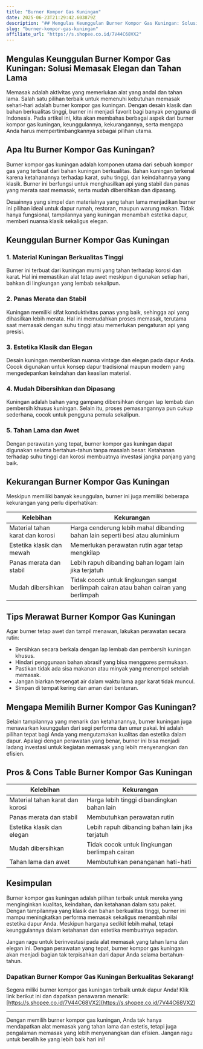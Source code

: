 ```yaml
---
title: "Burner Kompor Gas Kuningan"
date: 2025-06-23T21:29:42.603879Z
description: "## Mengulas Keunggulan Burner Kompor Gas Kuningan: Solusi Memasak Elegan dan Tahan Lama..."
slug: "burner-kompor-gas-kuningan"
affiliate_url: "https://s.shopee.co.id/7V44C68VX2"
---
```

## Mengulas Keunggulan Burner Kompor Gas Kuningan: Solusi Memasak Elegan dan Tahan Lama

Memasak adalah aktivitas yang memerlukan alat yang andal dan tahan lama. Salah satu pilihan terbaik untuk memenuhi kebutuhan memasak sehari-hari adalah burner kompor gas kuningan. Dengan desain klasik dan bahan berkualitas tinggi, burner ini menjadi favorit bagi banyak pengguna di Indonesia. Pada artikel ini, kita akan membahas berbagai aspek dari burner kompor gas kuningan, keunggulannya, kekurangannya, serta mengapa Anda harus mempertimbangkannya sebagai pilihan utama.

## Apa Itu Burner Kompor Gas Kuningan?

Burner kompor gas kuningan adalah komponen utama dari sebuah kompor gas yang terbuat dari bahan kuningan berkualitas. Bahan kuningan terkenal karena ketahanannya terhadap karat, suhu tinggi, dan keindahannya yang klasik. Burner ini berfungsi untuk menghasilkan api yang stabil dan panas yang merata saat memasak, serta mudah dibersihkan dan dipasang.

Desainnya yang simpel dan materialnya yang tahan lama menjadikan burner ini pilihan ideal untuk dapur rumah, restoran, maupun warung makan. Tidak hanya fungsional, tampilannya yang kuningan menambah estetika dapur, memberi nuansa klasik sekaligus elegan.

## Keunggulan Burner Kompor Gas Kuningan

### 1. Material Kuningan Berkualitas Tinggi

Burner ini terbuat dari kuningan murni yang tahan terhadap korosi dan karat. Hal ini memastikan alat tetap awet meskipun digunakan setiap hari, bahkan di lingkungan yang lembab sekalipun.

### 2. Panas Merata dan Stabil

Kuningan memiliki sifat konduktivitas panas yang baik, sehingga api yang dihasilkan lebih merata. Hal ini memudahkan proses memasak, terutama saat memasak dengan suhu tinggi atau memerlukan pengaturan api yang presisi.

### 3. Estetika Klasik dan Elegan

Desain kuningan memberikan nuansa vintage dan elegan pada dapur Anda. Cocok digunakan untuk konsep dapur tradisional maupun modern yang mengedepankan keindahan dan keaslian material.

### 4. Mudah Dibersihkan dan Dipasang

Kuningan adalah bahan yang gampang dibersihkan dengan lap lembab dan pembersih khusus kuningan. Selain itu, proses pemasangannya pun cukup sederhana, cocok untuk pengguna pemula sekalipun.

### 5. Tahan Lama dan Awet

Dengan perawatan yang tepat, burner kompor gas kuningan dapat digunakan selama bertahun-tahun tanpa masalah besar. Ketahanan terhadap suhu tinggi dan korosi membuatnya investasi jangka panjang yang baik.

## Kekurangan Burner Kompor Gas Kuningan

Meskipun memiliki banyak keunggulan, burner ini juga memiliki beberapa kekurangan yang perlu diperhatikan:

| Kelebihan | Kekurangan |
| --- | --- |
| Material tahan karat dan korosi | Harga cenderung lebih mahal dibanding bahan lain seperti besi atau aluminium |
| Estetika klasik dan mewah | Memerlukan perawatan rutin agar tetap mengkilap |
| Panas merata dan stabil | Lebih rapuh dibanding bahan logam lain jika terjatuh |
| Mudah dibersihkan | Tidak cocok untuk lingkungan sangat berlimpah cairan atau bahan cairan yang berlimpah |

## Tips Merawat Burner Kompor Gas Kuningan

Agar burner tetap awet dan tampil menawan, lakukan perawatan secara rutin:

- Bersihkan secara berkala dengan lap lembab dan pembersih kuningan khusus.
- Hindari penggunaan bahan abrasif yang bisa menggores permukaan.
- Pastikan tidak ada sisa makanan atau minyak yang menempel setelah memasak.
- Jangan biarkan tersengat air dalam waktu lama agar karat tidak muncul.
- Simpan di tempat kering dan aman dari benturan.

## Mengapa Memilih Burner Kompor Gas Kuningan?

Selain tampilannya yang menarik dan ketahanannya, burner kuningan juga menawarkan keunggulan dari segi performa dan umur pakai. Ini adalah pilihan tepat bagi Anda yang mengutamakan kualitas dan estetika dalam dapur. Apalagi dengan perawatan yang benar, burner ini bisa menjadi ladang investasi untuk kegiatan memasak yang lebih menyenangkan dan efisien.

## Pros & Cons Table Burner Kompor Gas Kuningan

| Kelebihan | Kekurangan |
| --- | --- |
| Material tahan karat dan korosi | Harga lebih tinggi dibandingkan bahan lain |
| Panas merata dan stabil | Membutuhkan perawatan rutin |
| Estetika klasik dan elegan | Lebih rapuh dibanding bahan lain jika terjatuh |
| Mudah dibersihkan | Tidak cocok untuk lingkungan berlimpah cairan |
| Tahan lama dan awet | Membutuhkan penanganan hati-hati |

## Kesimpulan

 Burner kompor gas kuningan adalah pilihan terbaik untuk mereka yang menginginkan kualitas, keindahan, dan ketahanan dalam satu paket. Dengan tampilannya yang klasik dan bahan berkualitas tinggi, burner ini mampu meningkatkan performa memasak sekaligus menambah nilai estetika dapur Anda. Meskipun harganya sedikit lebih mahal, tetapi keunggulannya dalam ketahanan dan estetika membuatnya sepadan.

Jangan ragu untuk berinvestasi pada alat memasak yang tahan lama dan elegan ini. Dengan perawatan yang tepat, burner kompor gas kuningan akan menjadi bagian tak terpisahkan dari dapur Anda selama bertahun-tahun.

### Dapatkan Burner Kompor Gas Kuningan Berkualitas Sekarang!

Segera miliki burner kompor gas kuningan terbaik untuk dapur Anda! Klik link berikut ini dan dapatkan penawaran menarik: [https://s.shopee.co.id/7V44C68VX2](https://s.shopee.co.id/7V44C68VX2)

---

Dengan memilih burner kompor gas kuningan, Anda tak hanya mendapatkan alat memasak yang tahan lama dan estetis, tetapi juga pengalaman memasak yang lebih menyenangkan dan efisien. Jangan ragu untuk beralih ke yang lebih baik hari ini!